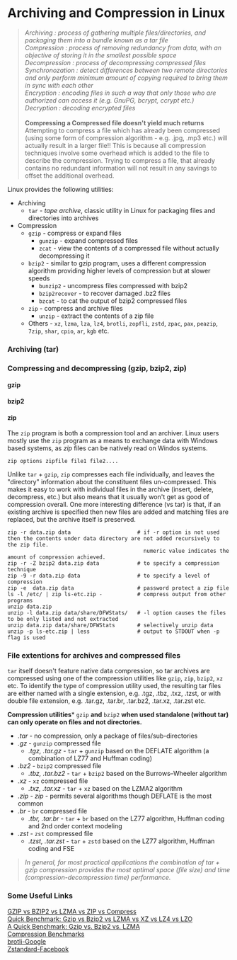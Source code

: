 # Archiving and Compression in Linux

> *Archiving : process of gathering multiple files/directories, and packaging them into a bundle known as a tar file* <br>
  *Compression : process of removing redundancy from data, with an objective of storing it in the smallest possible space* <br>
  *Decompression : process of decompressing compressed files* <br>
  *Synchronozation : detect differences between two remote directories and only perform minimum amount of copying required to bring them in sync with each other* <br>
  *Encryption : encoding files in such a way that only those who are authorized can access it (e.g. GnuPG, bcrypt, ccrypt etc.)* <br>
  *Decryption : decoding encrypted files* <br> <br>
  **Compressing a Compressed file doesn't yield much returns** <br>
  Attempting to compress a file which has already been compressed (using some form of compression algorithm - e.g. .jpg, .mp3 etc.) will actually result in a larger file!! This is
  because all compression techniques involve some overhead which is added to the file to describe the compression. Trying to compress a file, that already contains no redundant
  information will not result in any savings to offset the additional overhead.

Linux provides the following utilities:
* Archiving
  * ```tar``` - *tape archive*, classic utility in Linux for packaging files and directories into archives
* Compression
  * ```gzip``` - compress or expand files
    * ```gunzip``` - expand compressed files
    * ```zcat``` - view the contents of a compressed file without actually decompressing it
  * ```bzip2``` - similar to gzip program, uses a different compression algorithm providing higher levels of compression but at slower speeds
    * ```bunzip2``` - uncompress files compressed with bzip2
    * ```bzip2recover``` - to recover damaged .bz2 files
    * ```bzcat``` - to cat the output of bzip2 compressed files
  * ```zip``` - compress and archive files
    * ```unzip``` - extract the contents of a zip file
  * Others - ```xz```, ```lzma```, ```lza```, ```lz4```, ```brotli```, ```zopfli```, ```zstd```,  ```zpac```, ```pax```, ```peazip```, ```7zip```, ```shar```, ```cpio```, ```ar```, ```kgb``` etc.

### Archiving (tar)


### Compressing and decompressing (gzip, bzip2, zip)

#### gzip
#### bzip2

#### zip
The ```zip``` program is both a compression tool and an archiver. Linux users mostly use the ```zip``` program as a means to exchange data with Windows based systems, as *zip* files can be natively read on Windos systems.

```console
zip options zipfile file1 file2....
```
Unlike ```tar``` + ```gzip```, ```zip``` compresses each file individually, and leaves the "directory" information about the constituent files un-compressed. This makes it easy to work with individual files in the archive (insert, delete, decompress, etc.) but also means that it usually won't get as good of compression overall. One more interesting difference (vs tar) is that, if an existing archive is specified then new files are added and matching files are replaced, but the archive itself is preserved.

```console
zip -r data.zip data                     # if -r option is not used then the contents under data directory are not added recursively to the zip file. 
                                           numeric value indicates the amount of compression achieved.
zip -r -Z bzip2 data.zip data            # to specify a compression technique
zip -9 -r data.zip data                  # to specify a level of compression
zip -e  data.zip data                    # password protect a zip file
ls -l /etc/ | zip ls-etc.zip -           # compress output from other programs
unzip data.zip
unzip -l data.zip data/share/DFWStats/   # -l option causes the files to be only listed and not extracted 
unzip data.zip data/share/DFWStats       # selectively unzip data
unzip -p ls-etc.zip | less               # output to STDOUT when -p flag is used
```

### File extentions for archives and compressed files
```tar``` itself doesn't feature native data compression, so tar archives are compressed using one of the compression utilities like ```gzip```, ```zip```, ```bzip2```, ```xz``` etc. To identify the type of compression utility used, the resulting tar files are either named with a single extension, e.g. .tgz, .tbz, .txz, .tzst, or with double file extension, e.g. .tar.gz, .tar.br, .tar.bz2, .tar.xz, .tar.zst etc.

**Compression utilities*** ```gzip``` **and** ```bzip2``` **when used standalone (without tar) can only operate on files and not directories.**  

* *.tar* - no compression, only a package of files/sub-directories
* *.gz* - ```gunzip``` compressed file
  * *.tgz, .tar.gz* - ```tar``` + ```gunzip``` based on the DEFLATE algorithm (a combination of LZ77 and Huffman coding)
* *.bz2* - ```bzip2``` compressed file
  * *.tbz, .tar.bz2* - ```tar``` + ```bzip2``` based on the Burrows–Wheeler algorithm
* *.xz* - ```xz``` compressed file
  * *.txz, .tar.xz* - ```tar``` + ```xz``` based on the LZMA2 algorithm
* *.zip* - *zip* - permits several algorithms though DEFLATE is the most common
* *.br* - ```br``` compressed file
  * *.tbr, .tar.br* - ```tar``` + ```br``` based on the LZ77 algorithm, Huffman coding and 2nd order context modeling
* *.zst* - ```zst``` compressed file
  * *.tzst, .tar.zst* - ```tar``` + ```zstd``` based on the LZ77 algorithm, Huffman coding and FSE
  
>  *In general, for most practical applications the combination of tar + gzip compression provides the most optimal space (file size) and time (compression-decompression time) performance.*

### Some Useful Links
[GZIP vs BZIP2 vs LZMA vs ZIP vs Compress](https://bashitout.com/2009/08/30/Linux-Compression-Comparison-GZIP-vs-BZIP2-vs-LZMA-vs-ZIP-vs-Compress.html) <br>
[Quick Benchmark: Gzip vs Bzip2 vs LZMA vs XZ vs LZ4 vs LZO](https://catchchallenger.first-world.info/wiki/Quick_Benchmark:_Gzip_vs_Bzip2_vs_LZMA_vs_XZ_vs_LZ4_vs_LZO) <br>
[A Quick Benchmark: Gzip vs. Bzip2 vs. LZMA](https://tukaani.org/lzma/benchmarks.html) <br>
[Compression Benchmarks](https://bbengfort.github.io/observations/2017/06/07/compression-benchmarks.html) <br>
[brotli-Google](https://github.com/google/brotli) <br>
[Zstandard-Facebook](https://facebook.github.io/zstd) <br>
